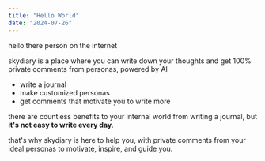```yaml
---
title: "Hello World"
date: "2024-07-26"
---
```


hello there person on the internet

skydiary is a place where you can write down your thoughts and get 100% private comments from personas, powered by AI

- write a journal
- make customized personas
- get comments that motivate you to write more

there are countless benefits to your internal world from writing a journal, but **it's not easy to write every day**.

that's why skydiary is here to help you, with private comments from your ideal personas to motivate, inspire, and guide you.
